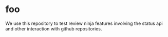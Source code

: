 foo
===

We use this repository to test review ninja features involving the status api
and other interaction with github repositories.
